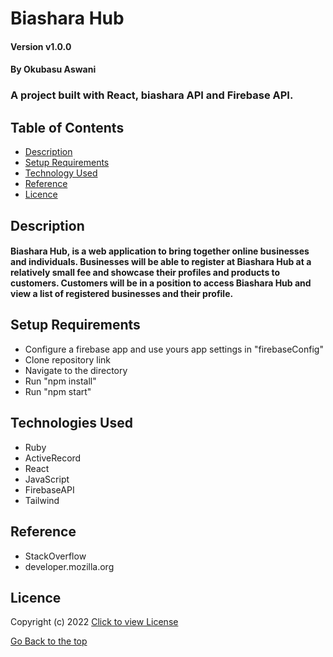 # Biashara Hub

#### Version v1.0.0
#### By Okubasu Aswani
### A project built with React, biashara API and Firebase API.

## Table of Contents

+ [Description](#description)
+ [Setup Requirements](#setup-requirements)
+ [Technology Used](#technology-used)
+ [Reference](#reference)
+ [Licence](#licence)

## Description
#### Biashara Hub, is a web application to bring together online businesses and individuals. Businesses will be able to register at Biashara Hub at a relatively small fee and showcase their profiles and products to customers. Customers will be in a position to access Biashara Hub and view a list of registered businesses and their profile.

## Setup Requirements
* Configure a firebase app and use yours app settings in "firebaseConfig"
* Clone repository link
* Navigate to the directory
* Run "npm install"
* Run "npm start"
## Technologies Used
* Ruby
* ActiveRecord
* React
* JavaScript
* FirebaseAPI
* Tailwind

## Reference
* StackOverflow
* developer.mozilla.org

## Licence

Copyright (c) 2022 [Click to view License](LICENSE)

[Go Back to the top](#description)